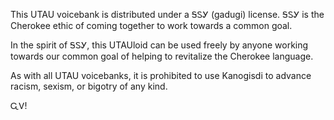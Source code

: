 This UTAU voicebank is distributed under a ᎦᏚᎩ (gadugi) license. ᎦᏚᎩ is the Cherokee ethic of coming together to work towards a common goal.

In the spirit of ᎦᏚᎩ, this UTAUloid can be used freely by anyone working towards our common goal of helping to revitalize the Cherokee language.

As with all UTAU voicebanks, it is prohibited to use Kanogisdi to advance racism, sexism, or bigotry of any kind.

ᏩᏙ!
